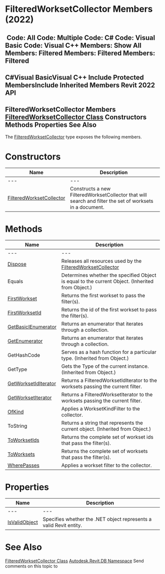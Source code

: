 # FilteredWorksetCollector Members (2022)

﻿
 Code: All Code: Multiple Code: C# Code: Visual Basic Code: Visual C++  Members: Show All Members: Filtered Members: Filtered Members: Filtered   
---  
C#Visual BasicVisual C++
Include Protected MembersInclude Inherited Members
Revit 2022 API  
---  
FilteredWorksetCollector Members  
[FilteredWorksetCollector Class](30e91d82-33a2-2561-db2a-28098a96b3ec.md "FilteredWorksetCollector Class") Constructors Methods Properties See Also  
---  
The [FilteredWorksetCollector](30e91d82-33a2-2561-db2a-28098a96b3ec.md "FilteredWorksetCollector Class") type exposes the following members.
# Constructors
| Name | Description |
| --- | --- |
| --- | --- | --- |
| [FilteredWorksetCollector](530eff2f-0df7-f35a-9e25-03c72d98a2f4.md "FilteredWorksetCollector Constructor") | Constructs a new FilteredWorksetCollector that will search and filter the set of worksets in a document. |

# Methods
| Name | Description |
| --- | --- |
| --- | --- | --- |
| [Dispose](b5065235-5eca-66fc-6648-69556b2b58ca.md "Dispose Method") | Releases all resources used by the [FilteredWorksetCollector](30e91d82-33a2-2561-db2a-28098a96b3ec.md "FilteredWorksetCollector Class") |
| Equals | Determines whether the specified Object is equal to the current Object. (Inherited from Object.) |
| [FirstWorkset](2bec8a78-762f-3c54-8f9d-3df46e1d133b.md "FirstWorkset Method") | Returns the first workset to pass the filter(s). |
| [FirstWorksetId](dc790ba3-0477-1e2f-cc76-1ee64747d5a8.md "FirstWorksetId Method") | Returns the id of the first workset to pass the filter(s). |
| [GetBasicIEnumerator](7cda3b6a-f513-3c90-39cd-8c7b4ffd0060.md "GetBasicIEnumerator Method") | Returns an enumerator that iterates through a collection. |
| [GetEnumerator](a8713eca-87d6-bf73-fb75-495f7dac5ea7.md "GetEnumerator Method") | Returns an enumerator that iterates through a collection. |
| GetHashCode | Serves as a hash function for a particular type.  (Inherited from Object.) |
| GetType | Gets the Type of the current instance. (Inherited from Object.) |
| [GetWorksetIdIterator](21ebbe3f-f9d2-0030-5d99-ebb43be66b2d.md "GetWorksetIdIterator Method") | Returns a FilteredWorksetIdIterator to the worksets passing the current filter. |
| [GetWorksetIterator](70daa82a-8893-bc5c-fa4a-85737f5c261a.md "GetWorksetIterator Method") | Returns a FilteredWorksetIterator to the worksets passing the current filter. |
| [OfKind](98be6e5a-6238-c2bd-0fb5-aab53ab6d582.md "OfKind Method") | Applies a WorksetKindFilter to the collector. |
| ToString | Returns a string that represents the current object. (Inherited from Object.) |
| [ToWorksetIds](1760f71f-d481-5d97-beb8-cfbc96ea2db5.md "ToWorksetIds Method") | Returns the complete set of workset ids that pass the filter(s). |
| [ToWorksets](32db1fdd-6679-1e33-d3d2-9057b6a26e91.md "ToWorksets Method") | Returns the complete set of worksets that pass the filter(s). |
| [WherePasses](16a05b73-719f-6326-7db1-bbc42593d754.md "WherePasses Method") | Applies a workset filter to the collector. |

# Properties
| Name | Description |
| --- | --- |
| --- | --- | --- |
| [IsValidObject](95728d21-8908-0cf4-c6bd-bff810a18609.md "IsValidObject Property") | Specifies whether the .NET object represents a valid Revit entity. |

# See Also
[FilteredWorksetCollector Class](30e91d82-33a2-2561-db2a-28098a96b3ec.md "FilteredWorksetCollector Class")
[Autodesk.Revit.DB Namespace](87546ba7-461b-c646-cbb1-2cb8f5bff8b2.md "Autodesk.Revit.DB Namespace")
Send comments on this topic to 